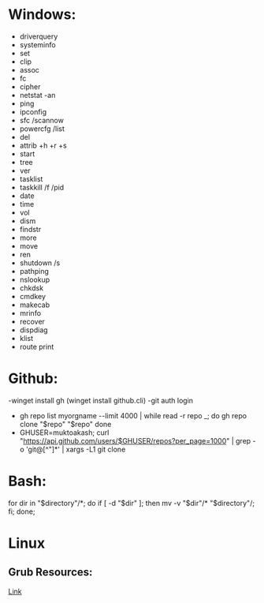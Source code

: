 # Windows:
- driverquery
- systeminfo
- set
- clip
- assoc
- fc
- cipher
- netstat -an
- ping
- ipconfig
- sfc /scannow
- powercfg /list
- del
- attrib +h +r +s 
- start
- tree
- ver
- tasklist
- taskkill /f /pid
- date
- time
- vol
- dism
- findstr
- more
- move
- ren
- shutdown /s
- pathping
- nslookup
- chkdsk
- cmdkey
- makecab
- mrinfo
- recover
- dispdiag
- klist
- route print

# Github:
-winget install gh (winget install github.cli)
-git auth login
- gh repo list myorgname --limit 4000 | while read -r repo _; do
  gh repo clone "$repo" "$repo"
done
- GHUSER=muktoakash; curl "https://api.github.com/users/$GHUSER/repos?per_page=1000" | grep -o 'git@[^"]*' | xargs -L1 git clone

# Bash:
for dir in "$directory"/*; do if [ -d "$dir" ]; then mv -v "$dir"/* "$directory"/; fi; done;

# Linux

## Grub Resources:

[Link](https://phoenixnap.com/kb/grub-rescue)
